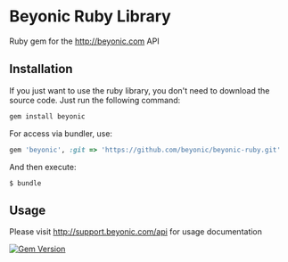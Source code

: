 # Beyonic Ruby Library

Ruby gem for the http://beyonic.com API

## Installation

If you just want to use the ruby library, you don't need to download the source code. Just run the following command:
```ruby
gem install beyonic
```

For access via bundler, use:

```ruby
gem 'beyonic', :git => 'https://github.com/beyonic/beyonic-ruby.git'
```

And then execute:

    $ bundle

## Usage

Please visit http://support.beyonic.com/api for usage documentation

[![Gem Version](https://badge.fury.io/rb/beyonic.svg)](http://badge.fury.io/rb/beyonic)
